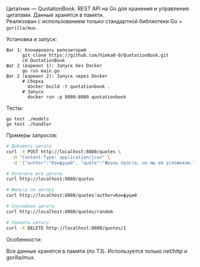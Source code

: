 Цитатник — QuotationBook.
REST API на Go для хранения и управления цитатами. Данные хранятся в памяти.  
Реализован с использованием только стандартной библиотеки Go + `gorilla/mux`.

Установка и запуск:

    Шаг 1: Клонировать репозиторий
          git clone https://github.com/himka0-0/QuotationBook.git
          cd QuotationBook
    Шаг 2 (вариант 1): Запуск без Docker
          go run main.go
    Шаг 2 (вариант 2): Запуск через Docker
          # Сборка
            docker build -t quotationbook .
          # Запуск
            docker run -p 8080:8080 quotationbook
Тесты:

    go test ./models
    go test ./handler

Примеры запросов:

```bash
# Добавить цитату
curl -X POST http://localhost:8080/quotes \
  -H "Content-Type: application/json" \
  -d '{"author":"Конфуций", "quote":"Жизнь проста, но мы её усложняем."}'

# Получить все цитаты
curl http://localhost:8080/quotes

# Фильтр по автору
curl http://localhost:8080/quotes?author=Конфуций

# Случайная цитата
curl http://localhost:8080/quotes/random

# Удалить цитату
curl -X DELETE http://localhost:8080/quotes/1
```

Особенности:

Все данные хранятся в памяти (по ТЗ).
Используется только net/http и gorilla/mux.
